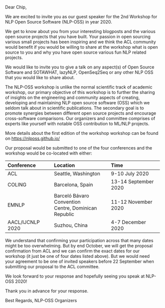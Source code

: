 Dear Chip, 

We are excited to invite you as our guest speaker for the 2nd Workshop for NLP Open Source Software (NLP-OSS) in year 2020. 

We get to know about you from your interesting blogposts and the various open source projects that you have built. Your passion in open sourcing various small projects has been inspiring and we think the ACL community would benefit if you would be willing to share at the workshop what is open source to you and why you have open source various fun NLP related projects. 

We would like to invite you to give a talk on any aspect(s) of Open Source Software and SOTAWHAT, lazyNLP, OpenSeq2Seq or any other NLP OSS that you would like to share about. 

The NLP-OSS workshop is unlike the normal scientific track of academic workshop, our primary objective of this workshop is to further the sharing of insights on the engineering and community aspects of creating, developing and maintaining NLP open source software (OSS) which we seldom talk about in scientific publications. The secondary goal is to promote synergies between different open source projects and encourage cross-software comparisons. Our organizers and committee comprises of experts like yourself with notable OSS contribution to ML/NLP projects. 

More details about the first edition of the workshop workshop can be found on https://nlposs.github.io/

Our proposal would be submitted to one of the four conferences and the workshop would be co-located with either:

| Conference	| Location | 	Time | 
|:-|:-|:-|
| ACL	| Seattle, Washington | 9-10 July 2020|
| COLING	| Barcelona, Spain | 13-14 September 2020 |
| EMNLP	| Barceló Bávaro Convention <br> Centre, Dominican Republic  | 11-12 November 2020 |
| AACL/IJCNLP 2020 | Suzhou, China | 4-7 December 2020 | 

We understand that confirming your participation across that many dates might be too overwhelming. But by end October, we will get the proposal confirmation from ACL and we can confirm the exact dates for our workshop (it just be one of four dates listed above). But we would need your agreement to be one of invited speakers before 22 September when submitting our proposal to the ACL committee. 

We look forward to your response and hopefully seeing you speak at NLP-OSS 2020!

Thank you in advance for your response. 

Best Regards,
NLP-OSS Organizers
